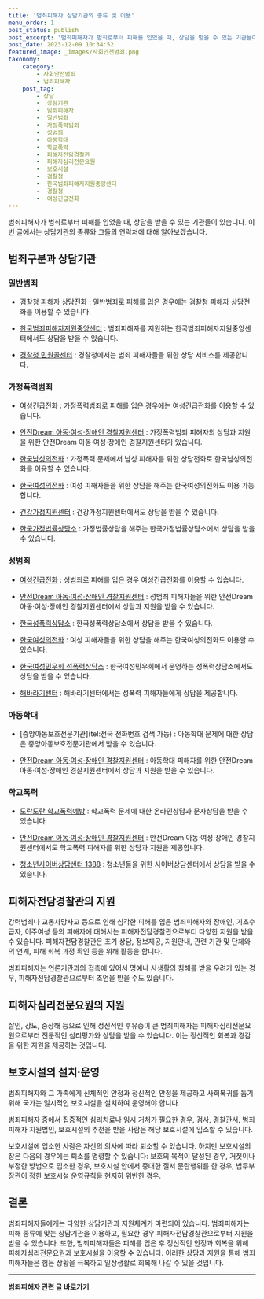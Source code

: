 ```yaml
---
title: '범죄피해자 상담기관의 종류 및 이용'
menu_order: 1
post_status: publish
post_excerpt: '범죄피해자가 범죄로부터 피해를 입었을 때, 상담을 받을 수 있는 기관들이 있습니다. 이번 글에서는 상담기관의 종류와 그들의 연락처에 대해 알아보겠습니다.'
post_date: 2023-12-09 10:34:52
featured_image: _images/사회안전범죄.png
taxonomy:
    category:
        - 사회안전범죄
        - 범죄피해자
    post_tag:
        - 상담
        -  상담기관
        -  범죄피해자
        -  일반범죄
        -  가정폭력범죄
        -  성범죄
        -  아동학대
        -  학교폭력
        -  피해자전담경찰관
        -  피해자심리전문요원
        -  보호시설
        -  검찰청
        -  한국범죄피해자지원중앙센터
        -  경찰청
        -  여성긴급전화
---
```



범죄피해자가 범죄로부터 피해를 입었을 때, 상담을 받을 수 있는 기관들이 있습니다. 이번 글에서는 상담기관의 종류와 그들의 연락처에 대해 알아보겠습니다.

## 범죄구분과 상담기관

### 일반범죄

- [검찰청 피해자 상담전화](tel:1301) : 일반범죄로 피해를 입은 경우에는 검찰청 피해자 상담전화를 이용할 수 있습니다.

- [한국범죄피해자지원중앙센터](tel:1577-1295) : 범죄피해자를 지원하는 한국범죄피해자지원중앙센터에서도 상담을 받을 수 있습니다.

- [경찰청 민원콜센터](tel:182) : 경찰청에서는 범죄 피해자들을 위한 상담 서비스를 제공합니다.

### 가정폭력범죄

- [여성긴급전화](tel:1366) : 가정폭력범죄로 피해를 입은 경우에는 여성긴급전화를 이용할 수 있습니다.

- [안전Dream 아동·여성·장애인 경찰지원센터](tel:117) : 가정폭력범죄 피해자의 상담과 지원을 위한 안전Dream 아동·여성·장애인 경찰지원센터가 있습니다.

- [한국남성의전화](tel:02-2653-1366) : 가정폭력 문제에서 남성 피해자를 위한 상담전화로 한국남성의전화를 이용할 수 있습니다.

- [한국여성의전화](tel:02-2263-6464) : 여성 피해자들을 위한 상담을 해주는 한국여성의전화도 이용 가능합니다.

- [건강가정지원센터](tel:1577-9337) : 건강가정지원센터에서도 상담을 받을 수 있습니다.

- [한국가정법률상담소](tel:1644-7077) : 가정법률상담을 해주는 한국가정법률상담소에서 상담을 받을 수 있습니다.

### 성범죄

- [여성긴급전화](tel:1366) : 성범죄로 피해를 입은 경우 여성긴급전화를 이용할 수 있습니다.

- [안전Dream 아동·여성·장애인 경찰지원센터](tel:117) : 성범죄 피해자들을 위한 안전Dream 아동·여성·장애인 경찰지원센터에서 상담과 지원을 받을 수 있습니다.

- [한국성폭력상담소](tel:02-338-5801) : 한국성폭력상담소에서 상담을 받을 수 있습니다.

- [한국여성의전화](tel:02-2263-6464) : 여성 피해자들을 위한 상담을 해주는 한국여성의전화도 이용할 수 있습니다.

- [한국여성민우회 성폭력상담소](tel:02-335-1858) : 한국여성민우회에서 운영하는 성폭력상담소에서도 상담을 받을 수 있습니다.

- [해바라기센터](tel:02-3274-1375) : 해바라기센터에서는 성폭력 피해자들에게 상담을 제공합니다.

### 아동학대

- [중앙아동보호전문기관](tel:전국 전화번호 검색 가능) : 아동학대 문제에 대한 상담은 중앙아동보호전문기관에서 받을 수 있습니다.

- [안전Dream 아동·여성·장애인 경찰지원센터](tel:117) : 아동학대 피해자를 위한 안전Dream 아동·여성·장애인 경찰지원센터에서 상담과 지원을 받을 수 있습니다.

### 학교폭력

- [도란도란 학교폭력예방](tel:#0117) : 학교폭력 문제에 대한 온라인상담과 문자상담을 받을 수 있습니다.

- [안전Dream 아동·여성·장애인 경찰지원센터](tel:117) : 안전Dream 아동·여성·장애인 경찰지원센터에서도 학교폭력 피해자를 위한 상담과 지원을 제공합니다.

- [청소년사이버상담센터 1388](tel:1388) : 청소년들을 위한 사이버상담센터에서 상담을 받을 수 있습니다.

## 피해자전담경찰관의 지원

강력범죄나 교통사망사고 등으로 인해 심각한 피해를 입은 범죄피해자와 장애인, 기초수급자, 이주여성 등의 피해자에 대해서는 피해자전담경찰관으로부터 다양한 지원을 받을 수 있습니다. 피해자전담경찰관은 초기 상담, 정보제공, 지원안내, 관련 기관 및 단체와의 연계, 피해 회복 과정 확인 등을 위해 활동을 합니다.

범죄피해자는 언론기관과의 접촉에 있어서 명예나 사생활의 침해를 받을 우려가 있는 경우, 피해자전담경찰관으로부터 조언을 받을 수도 있습니다.

## 피해자심리전문요원의 지원

살인, 강도, 중상해 등으로 인해 정신적인 후유증이 큰 범죄피해자는 피해자심리전문요원으로부터 전문적인 심리평가와 상담을 받을 수 있습니다. 이는 정신적인 회복과 경감을 위한 지원을 제공하는 것입니다.

## 보호시설의 설치·운영

범죄피해자와 그 가족에게 신체적인 안정과 정신적인 안정을 제공하고 사회복귀를 돕기 위해 국가는 일시적인 보호시설을 설치하여 운영해야 합니다.

범죄피해자 중에서 집중적인 심리치료나 임시 거처가 필요한 경우, 검사, 경찰관서, 범죄피해자 지원법인, 보호시설의 추천을 받을 사람은 해당 보호시설에 입소할 수 있습니다.

보호시설에 입소한 사람은 자신의 의사에 따라 퇴소할 수 있습니다. 하지만 보호시설의 장은 다음의 경우에는 퇴소를 명령할 수 있습니다: 보호의 목적이 달성된 경우, 거짓이나 부정한 방법으로 입소한 경우, 보호시설 안에서 중대한 질서 문란행위를 한 경우, 법무부장관이 정한 보호시설 운영규칙을 현저히 위반한 경우.

## 결론

범죄피해자들에게는 다양한 상담기관과 지원체계가 마련되어 있습니다. 범죄피해자는 피해 종류에 맞는 상담기관을 이용하고, 필요한 경우 피해자전담경찰관으로부터 지원을 받을 수 있습니다. 또한, 범죄피해자들은 피해를 입은 후 정신적인 안정과 회복을 위해 피해자심리전문요원과 보호시설을 이용할 수 있습니다. 이러한 상담과 지원을 통해 범죄피해자들은 힘든 상황을 극복하고 일상생활로 회복해 나갈 수 있을 것입니다.
<!-- wp:separator -->
<hr class="wp-block-separator has-alpha-channel-opacity"/>
<!-- /wp:separator -->

<!-- wp:group {"backgroundColor":"base","layout":{"type":"constrained"}} -->
<div class="wp-block-group has-base-background-color has-background"><!-- wp:paragraph {"align":"center","fontSize":"medium"} -->
<p class="has-text-align-center has-large-font-size"><strong>범죄피해자 관련 글 바로가기</strong></p>
<!-- /wp:paragraph -->


<!-- wp:latest-posts
{"categories":[{"id":30771,"count":19,"description":"","link":"https://uknowlaw.com/category/%eb%b2%94%ec%a3%84%ed%94%bc%ed%95%b4%ec%9e%90/","name":"범죄피해자","slug":"범죄피해자","taxonomy":"category","parent":0,"meta":[],"_links":{"self":[{"href":"https://uknowlaw.com/wp-json/wp/v2/categories/30771"}],"collection":[{"href":"https://uknowlaw.com/wp-json/wp/v2/categories"}],"about":[{"href":"https://uknowlaw.com/wp-json/wp/v2/taxonomies/category"}],"wp:post_type":[{"href":"https://uknowlaw.com/wp-json/wp/v2/posts?categories=30771"}],"curies":[{"name":"wp","href":"https://api.w.org/{rel}","templated":true}]}}],"postsToShow":100,"excerptLength":28,"postLayout":"grid","columns":2,"featuredImageAlign":"left","featuredImageSizeSlug":"large","fontSize":"small"} /--></div>
<!-- /wp:group -->